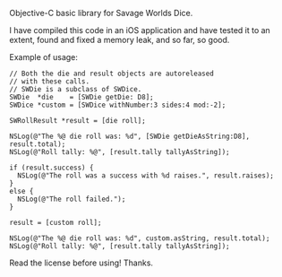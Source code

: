 Objective-C basic library for Savage Worlds Dice. 

I have compiled this code in an iOS application and have tested it
to an extent, found and fixed a memory leak, and so far, so good.

Example of usage:

    // Both the die and result objects are autoreleased 
    // with these calls.
    // SWDie is a subclass of SWDice.
    SWDie  *die    = [SWDie getDie: D8];
    SWDice *custom = [SWDice withNumber:3 sides:4 mod:-2];

    SWRollResult *result = [die roll];

    NSLog(@"The %@ die roll was: %d", [SWDie getDieAsString:D8], result.total);
    NSLog(@"Roll tally: %@", [result.tally tallyAsString]);

    if (result.success) {
      NSLog(@"The roll was a success with %d raises.", result.raises);
    }
    else {
      NSLog(@"The roll failed.");
    }

    result = [custom roll];

    NSLog(@"The %@ die roll was: %d", custom.asString, result.total);
    NSLog(@"Roll tally: %@", [result.tally tallyAsString]);

Read the license before using! Thanks.

